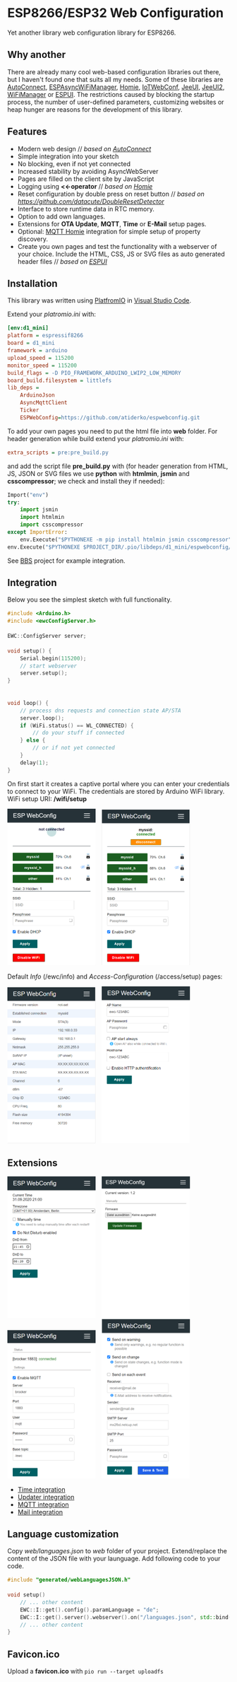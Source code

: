 # ESP8266/ESP32 Web Configuration

Yet another library web configuration library for ESP8266.

## Why another

There are already many cool web-based configuration libraries out there, but I haven't found one that suits all my needs. Some of these libraries are [AutoConnect](https://github.com/Hieromon/AutoConnect), [ESPAsyncWiFiManager](https://github.com/alanswx/ESPAsyncWiFiManager), [Homie](https://github.com/homieiot/homie-esp8266), [IoTWebConf](https://github.com/prampec/IotWebConf),  [JeeUI](https://github.com/jeecrypt/JeeUIFramework), [JeeUI2](https://github.com/jeecrypt/JeeUI2), [WiFiManager](https://github.com/tzapu/WiFiManager) or [ESPUI](https://github.com/s00500/ESPUI). The restrictions caused by blocking the startup process, the number of user-defined parameters, customizing websites or heap hunger are reasons for the development of this library.

## Features

- Modern web design // _based on [AutoConnect](https://github.com/Hieromon/AutoConnect)_
- Simple integration into your sketch
- No blocking, even if not yet connected
- Increased stability by avoiding AsyncWebServer
- Pages are filled on the client site by JavaScript
- Logging using __<<-operator__ // _based on [Homie](https://github.com/homieiot/homie-esp8266)_
- Reset configuration by double press on reset button // _based on https://github.com/datacute/DoubleResetDetector_
- Interface to store runtime data in RTC memory.
- Option to add own languages.
- Extensions for __OTA Update__, __MQTT__, __Time__ or __E-Mail__ setup pages.
- Optional: [MQTT Homie](https://homieiot.github.io) integration for simple setup of property discovery.
- Create you own pages and test the functionality with a webserver of your choice. Include the HTML, CSS, JS or SVG files as auto generated header files // _based on [ESPUI](https://github.com/s00500/ESPUI)_

## Installation

This library was written using [PlatfromIO](https://platformio.org/) in [Visual Studio Code](https://code.visualstudio.com/).

Extend your _platromio.ini_ with:
```ini
[env:d1_mini]
platform = espressif8266
board = d1_mini
framework = arduino
upload_speed = 115200
monitor_speed = 115200
build_flags = -D PIO_FRAMEWORK_ARDUINO_LWIP2_LOW_MEMORY
board_build.filesystem = littlefs
lib_deps =
    ArduinoJson
    AsyncMqttClient
    Ticker
    ESPWebConfig=https://github.com/atiderko/espwebconfig.git
```

To add your own pages you need to put the html file into __web__ folder.
For header generation while build extend your _platromio.ini_ with:
```ini
extra_scripts = pre:pre_build.py
```
and add the script file __pre_build.py__ with (for header generation from HTML, JS, JSON or SVG files we use __python__ with __htmlmin__, __jsmin__ and __csscompressor__; we check and install they if needed):
```python
Import("env")
try:
    import jsmin
    import htmlmin
    import csscompressor
except ImportError:
    env.Execute("$PYTHONEXE -m pip install htmlmin jsmin csscompressor")
env.Execute("$PYTHONEXE $PROJECT_DIR/.pio/libdeps/d1_mini/espwebconfig/scripts/generate_headers.py -p $PROJECT_DIR -n")
```

See [BBS](https://github.com/atiderko/bbs) project for example integration.

## Integration

Below you see the simplest sketch with full functionality.

```cpp
#include <Arduino.h>
#include <ewcConfigServer.h>

EWC::ConfigServer server;

void setup() {
    Serial.begin(115200);
    // start webserver
	server.setup();
}


void loop() {
    // process dns requests and connection state AP/STA
    server.loop();
    if (WiFi.status() == WL_CONNECTED) {
        // do your stuff if connected
    } else {
        // or if not yet connected
    }
    delay(1);
}
```
On first start it creates a captive portal where you can enter your credentials to connect to your WiFi. The credentials are stored by Arduino WiFi library. WiFi setup URI: __/wifi/setup__

<img src="docs/images/wifi_not_connected.png" width="200">&emsp;<img src="docs/images/wifi_connected.png" width="200">

Default _Info_ (/ewc/info) and _Access-Configuration_ (/access/setup) pages:

<img src="docs/images/info.png" width="200">&emsp;<img src="docs/images/access.png" width="200">

## Extensions

<img src="docs/images/time.png" width="200">&emsp;<img src="docs/images/updater.png" width="200">&emsp;<img src="docs/images/mqtt.png" width="200">&emsp;<img src="docs/images/mail.png" width="200">

- [Time integration](docs/time.md)
- [Updater integration](docs/updater.md)
- [MQTT integration](docs/mqtt.md)
- [Mail integration](docs/mail.md)

## Language customization

Copy _web/languages.json_ to _web_ folder of your project. Extend/replace the content of the JSON file with your launguage.
Add following code to your code.

```cpp
#include "generated/webLanguagesJSON.h"

void setup()
    // ... other content
    EWC::I::get().config().paramLanguage = "de";
    EWC::I::get().server().webserver().on("/languages.json", std::bind(&EWC::ConfigServer::sendContentP, &EWC::I::get().server(), &EWC::I::get().server().webserver(), FPSTR(PROGMEM_CONFIG_APPLICATION_JSON), JSON_WEB_LANGUAGES));
    // ... other content
}
```

## Favicon.ico

Upload a __favicon.ico__ with ```pio run --target uploadfs```